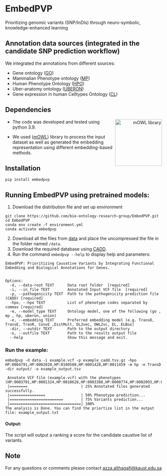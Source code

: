 # EmbedPVP
Prioritizing genomic variants (SNP/InDls) through neuro-symbolic, knowledge-enhanced learning

## Annotation data sources (integrated in the candidate SNP prediction workflow)
We integrated the annotations from different sources:
- Gene ontology ([GO](http://geneontology.org/docs/download-go-annotations/))
- Mammalian Phenotype ontology ([MP](http://www.informatics.jax.org/vocab/mp_ontology))
- Human Phenotype Ontology ([HPO](https://hpo.jax.org/app/download/annotation))
- Uber-anatomy ontology ([UBERON](https://www.ebi.ac.uk/ols/ontologies/uberon))
- Gene expression in human Celltypes Ontology ([CL](https://www.nature.com/articles/s41586-018-0590-4))

## Dependencies

<div align="right">
<img src="https://raw.githubusercontent.com/bio-ontology-research-group/mowl/main/docs/source/mowl_black_background_colors_2048x2048px.png" alt="mOWL library" align="right" width="150">
</div>


- The code was developed and tested using python 3.9. 

- We used ([mOWL](https://github.com/bio-ontology-research-group/mowl)) library to process the input dataset as well as generated the embedding representation using different 
embedding-based methods.

## Installation

```
pip install embedpvp
```

## Running EmbedPVP using pretrained models:
1. Download the distribution file and set up environment
```
git clone https://github.com/bio-ontology-research-group/EmbedPVP.git
cd EmbedPVP
conda env create -f environment.yml
conda activate embedpvp
```
2. Download all the files from [data]() and place the uncompressed the file in the folder named `/data`.
3. Download the required database using [CADD](https://cadd.gs.washington.edu/score).
4. Run the command `embedpvp --help` to display help and parameters:

```
EmbedPVP: Prioritizing Causative Variants by Integrating Functional Embedding and Biological Annotations for Genes.


Options:
  -d, --data-root TEXT      Data root folder  [required]
  -i, --in_file TEXT        Annotated Input VCF file  [required]
  -p, --pathogenicity TEXT  Path to the pathogenicity prediction file (CADD) [required]
  -hpo, --hpo TEXT          List of phenotype codes separated by commas [required]
  -m, --model_type TEXT     Ontology model, one of the following (go , mp , hp, uberon, union)
  -e, --embedding TEXT      Preferred embedding model (e.g. TransD, TransE, TranR, ConvE ,DistMult, DL2vec, OWL2vc, EL, ELBox)
  -dir, --outdir TEXT       Path to the output directory
  -o, --outfile TEXT        Path to the results output file
  --help                    Show this message and exit.

```

### Run the example:

```
embedpvp -d data -i example.vcf -p example_cadd.tsv.gz -hpo HP:0004791,HP:0002020,HP:0100580,HP:0001428,HP:0011459 -m hp -e TransD -dir output/ -o example_output.tsv   	

 Annotate VCF file (example.vcf) with the phenotypes (HP:0003701,HP:0001324,HP:0010628,HP:0003388,HP:0000774,HP:0002093,HP:0000508,HP:0000218,HP:0000007)...
 |========                        | 25% Annotated files generated successfully.
 |================                | 50% Phenotype prediction...
 |========================        | 75% Variants prediction...
 |================================| 100%
The analysis is Done. You can find the priortize list in the output file: example_output.txt 

```

#### Output:
The script will output a ranking a score for the candidate caustive list of variants. 

## Note
For any questions or comments please contact azza.althagafi@kaust.edu.sa
